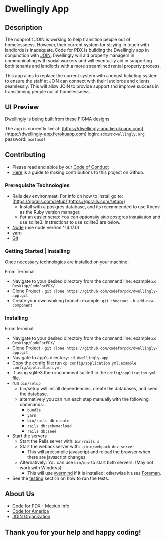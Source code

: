 # Dwellingly App

## Description

The nonprofit JOIN is working to help transition people out of homelessness. However, their current system for staying in touch with landlords is inadequate. Code for PDX is building the Dwellingly app in conjunction with [JOIN](https://joinpdx.org/). Dwellingly will aid property managers in communicating with social workers and will eventually aid in supporting both tenants and landlords with a more streamlined rental property process.

This app aims to replace the current system with a robust ticketing system to ensure the staff at JOIN can connect with their landlords and clients seamlessly. This will allow JOIN to provide support and improve success in transitioning people out of homelessness.

## UI Preview

Dwellingly is being built from [these FIGMA designs](https://drive.google.com/file/d/1YqboQogczYm1HkyRqEtVSzeQ61T9hWU2/view)

The app is currently live at: [https://dwellingly-app.herokuapp.com](https://dwellingly-app.herokuapp.com)
login: `admin@dwellingly.org`
password: `asdfasdf`

## Contributing

- Please read and abide by our [Code of Conduct](https://github.com/codeforpdx/codeofconduct)
- [Here](contributing.md) is a guide to making contributions to this project on Github.

### Prerequisite Technologies

- Rails dev environment: For info on how to install go to: [https://gorails.com/setup/](https://gorails.com/setup/)
  - Install with a postgres database, and its recommended to use Rbenv as the Ruby version manager.
  - For an easier setup: You can optionally skip postgres installation and use sqlite3. Instructions to use sqllite3 are below.
- [Node](https://nodejs.org/en/download/)
  (use node version ^14.17.0)
- [yarn](https://classic.yarnpkg.com/en/docs/install)
- [Git](https://gist.github.com/derhuerst/1b15ff4652a867391f03)

### Getting Started | Installing

Once necessary technologies are installed on your machine:

From Terminal:

- Navigate to your desired directory from the command line:
  example:`cd Desktop/CodeForPDX/`
- Clone Project - `git clone https://github.com/codeforpdx/dwellingly-app.git`
- Create your own working branch:
  example: `git checkout -b add-new-component`

### Installing

From terminal:

- Navigate to your desired directory from the command line:
  example:`cd Desktop/CodeForPDX/`
- Clone Project - `git clone https://github.com/codeforpdx/dwellingly-app.git`
- Navigate to app's directory: `cd dwellingly-app`
- Copy the config file: run `cp config/application.yml.example config/application.yml`
- If using sqlite3 then uncomment sqlite3 in the `config/application.yml` file.
- run `bin/setup`
  - bin/setup will install dependencies, create the databases, and seed the database.
  - alternatively you can run each step manually with the following commands:
    - `bundle`
    - `yarn`
    - `bin/rails db:create`
    - `rails db:schema:load`
    - `rails db:seed`
- Start the servers
  - Start the Rails server with: `bin/rails s`
  - Start the weback server with: `./bin/webpack-dev-server`
    - This will precompile javascript and reload the browser when there are javascript changes
  - Alternatively: You can use `bin/dev` to start both servers. (May not work with Windows)
    - This will use [overmind](https://github.com/DarthSim/overmind) if it is installed; otherwise
      it uses [Foreman](https://github.com/ddollar/foreman).
- See the [testing](contributing.md#testing) section on how to run the tests.

## About Us
* [Code for PDX](https://www.codeforpdx.org/) - [Meetup Info](https://www.meetup.com/Code-for-PDX/)
* [Code for America](https://brigade.codeforamerica.org/)
* [JOIN Organization](https://joinpdx.org/)

## Thank you for your help and happy coding!
